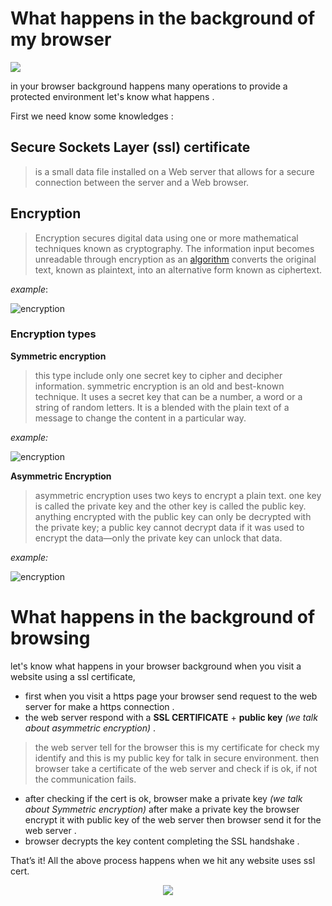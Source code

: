 # What happens in the background of my browser
![](https://www.wizcase.com/wp-content/uploads/2020/02/Internet-Explorer-logo.jpg)

in your browser background happens many operations to provide a protected environment let's know what happens .
 
First we need know some knowledges :

## Secure Sockets Layer (ssl) certificate

> is a small data file installed on a Web server that allows for a secure connection between the server and a Web browser.
## Encryption

> Encryption secures digital data using one or more mathematical techniques known as cryptography. The information input becomes unreadable through encryption as an [algorithm](https://www.investopedia.com/terms/a/algorithm.asp) converts the original text, known as plaintext, into an alternative form known as ciphertext.

*example*:

![encryption](https://cf-assets.www.cloudflare.com/slt3lc6tev37/4zLJngHjth92rb9VUrclZr/ec5b406b06e1fbee7dc0d5950789ce76/encryption-example.svg)

### Encryption types
**Symmetric encryption**

>this type include only one secret key to cipher and decipher information. symmetric encryption is an old and best-known technique. It uses a secret key that can be a number, a word or a string of random letters. It is a blended with the plain text of a message to change the content in a particular way.

*example:*

![encryption](https://www.ssl2buy.com/wiki/wp-content/uploads/2015/12/Symmetric-Encryption.png)

**Asymmetric Encryption**

> asymmetric encryption uses two keys to encrypt a plain text. one key is called the private key and the other key is called the public key. anything encrypted with the public key can only be decrypted with the private key; a public key cannot decrypt data if it was used to encrypt the data—only the private key can unlock that data.

*example:*

![encryption](https://www.ssl2buy.com/wiki/wp-content/uploads/2015/12/Asymmetric-Encryption.png)

# What happens in the background of browsing 
let's know what happens in your browser background when you visit a website using a ssl certificate,

 - first when you visit a https page your browser send request to the web server for make a https connection .
 - the web server respond with a **SSL CERTIFICATE** + **public key** *(we talk about asymmetric encryption)* .

> the web server tell for the browser this is my certificate  for check my identify and this is my public key for talk in secure environment.
> then browser take a certificate of the web server and check if  is ok, if not the communication fails.

 - after checking if the cert is ok, browser make a private key *(we talk about Symmetric encryption)* after make a private key the browser encrypt it with public key of the web server then browser send it for the web server .
 - browser decrypts the key content  completing the SSL handshake .


That’s it! All the above process happens when we hit any website uses ssl cert.

<center><img src="https://image.slidesharecdn.com/25-sales-interview-questions-150708211925-lva1-app6891/85/25-sales-interview-questions-to-recruit-superstar-reps-64-320.jpg?cb=1436458421"></center>
